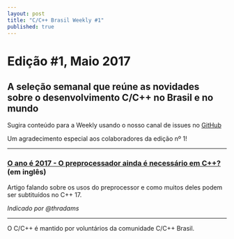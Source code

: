 ```yaml
---
layout: post
title: "C/C++ Brasil Weekly #1"
published: true
---
```

# Edição #1, Maio 2017

## A seleção semanal que reúne as novidades sobre o desenvolvimento C/C++ no Brasil e no mundo

Sugira conteúdo para a Weekly usando o nosso canal de issues no [GitHub](https://github.com/ccppbrasil/ccppbrasil.github.io/issues)

Um agradecimento especial aos colaboradores da edição nº 1!

---

### [O ano é 2017 - O preprocessador ainda é necessário em C++?](http://foonathan.net/blog/2017/05/08/preprocessor.html) (em inglês)

Artigo falando sobre os usos do preprocessor e como muitos deles podem ser subtituídos no C++ 17.

_Indicado por @thradams_


---
O C/C++ é mantido por voluntários da comunidade C/C++ Brasil.
